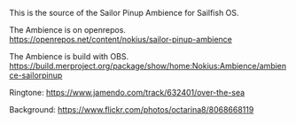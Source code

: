 This is the source of the Sailor Pinup Ambience for Sailfish OS.

The Ambience is on openrepos. https://openrepos.net/content/nokius/sailor-pinup-ambience

The Ambience is build with OBS. https://build.merproject.org/package/show/home:Nokius:Ambience/ambience-sailorpinup

Ringtone: https://www.jamendo.com/track/632401/over-the-sea

Background: https://www.flickr.com/photos/octarina8/8068668119
